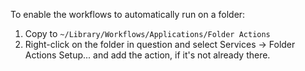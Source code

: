 To enable the workflows to automatically run on a folder:

1. Copy to `~/Library/Workflows/Applications/Folder Actions`
2. Right-click on the folder in question and select Services -> Folder Actions Setup... and add the action, if it's not already there.
